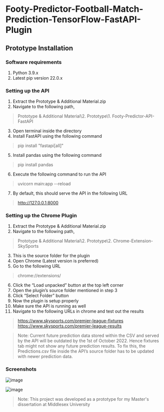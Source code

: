 # Footy-Predictor-Football-Match-Prediction-TensorFlow-FastAPI-Plugin


## Prototype Installation


### Software requirements
1. Python 3.9.x
2. Latest pip version 22.0.x

### Setting up the API
1. Extract the Prototype & Additional Material.zip
2. Navigate to the following path,
> Prototype & Additional Material\2. Prototype\1. Footy-Predictor-API-FastAPI
3. Open terminal inside the directory
4. Install FastAPI using the following command
> pip install "fastapi[all]"
5. Install pandas using the following command
> pip install pandas
6. Execute the following command to run the API
> uvicorn main:app --reload
7. By default, this should serve the API in the following URL
> http://127.0.0.1:8000

### Setting up the Chrome Plugin
1. Extract the Prototype & Additional Material.zip
2. Navigate to the following path,
> Prototype & Additional Material\2. Prototype\2. Chrome-Extension-SkySports
3. This is the source folder for the plugin
4. Open Chrome (Latest version is preferred)
5. Go to the following URL
> chrome://extensions/
6. Click the “Load unpacked” button at the top left corner
7. Open the plugin’s source folder mentioned in step 3
8. Click “Select Folder” button
9. Now the plugin is setup properly
10. Make sure the API is running as well
11. Navigate to the following URLs in chrome and test out the results
> https://www.skysports.com/premier-league-fixtures
> https://www.skysports.com/premier-league-results

> Note: Current future prediction data stored within the CSV and served by the API will be outdated by the 1st of October 2022. 
Hence fixtures tab might not show any future prediction results. 
To fix this, the Predictions.csv file inside the API’s source folder has to be updated with newer prediction data.


### Screenshots

![image](https://user-images.githubusercontent.com/20539850/208999392-328fe48a-82d4-470d-a08f-ebadf220e2e9.png)


![image](https://user-images.githubusercontent.com/20539850/208999434-5cb64446-aa29-4ca5-a067-a94589265436.png)



> Note: This project was developed as a prototype for my Master's dissertation at Middlesex University
